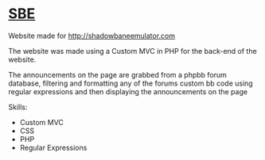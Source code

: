 # <a href="http://www.shadowbaneemulator.com">SBE</a>
Website made for http://shadowbaneemulator.com

The website was made using a Custom MVC in PHP for the back-end of the website. 

The announcements on the page are grabbed from a phpbb forum database, filtering and formatting any of the forums custom bb code using regular expressions and then displaying the announcements on the page

Skills:

- Custom MVC
- CSS
- PHP
- Regular Expressions
